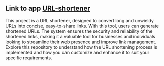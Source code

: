 ## Link to app [URL-shortener](https://urlshort-dusky.vercel.app/)

This project is a URL shortener, designed to convert long and unwieldy URLs into concise, easy-to-share links. With this tool, users can generate shortened URLs. The system ensures the security and reliability of the shortened links, making it a valuable tool for businesses and individuals looking to streamline their web presence and improve link management. Explore this repository to understand how the URL shortening process is implemented and how you can customize and enhance it to suit your specific requirements.
